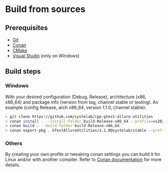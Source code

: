 # Build from sources

## Prerequisites
  - [Git](https://git-scm.com/)
  - [Conan](https://conan.io/)
  - [CMake](https://cmake.org/)
  - [Visual Studio](https://visualstudio.microsoft.com/) (only on Windows)

## Build steps
### Windows
With your desired configuration (Debug, Release), architecture (x86, x86_64) and package info (version from tag, channel stable or testing).
As example (config Release, arch x86_64, version 1.1.0, channel stable):

``` bash
> git clone https://github.com/systelab/cpp-gtest-allure-utilities
> conan install . --install-folder build-Release-x86_64 --profile=vs2022.conanprofile -s build_type=Release -s arch=x86_64
> conan build . --build-folder build-Release-x86_64
> conan export-pkg . GTestAllureUtilities/1.1.0@systelab/stable --profile=vs2022.conanprofile -s build_type=Release -s arch=x86_64 --force
```

### Others
By creating your own profile or tweaking conan settings you can build it for Linux and/or with another compiler.
Refer to [Conan documentation](https://docs.conan.io/1/reference.html) for more details.